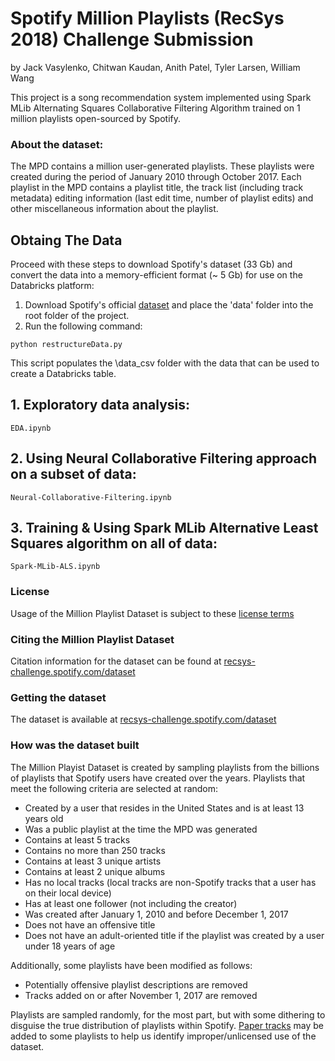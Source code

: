 


# Spotify Million Playlists (RecSys 2018) Challenge Submission 
by Jack Vasylenko, Chitwan Kaudan, Anith Patel, Tyler Larsen, William Wang

This project is a song recommendation system implemented using Spark MLib Alternating Squares Collaborative Filtering Algorithm trained on 1 million playlists open-sourced by Spotify.

### About the dataset:
The MPD contains a million user-generated playlists. These playlists
were created during the period of January 2010 through October 2017.
Each playlist in the MPD contains a playlist title, the track list
(including track metadata) editing information (last edit time, 
number of playlist edits) and other miscellaneous information 
about the playlist.

## Obtaing The Data
Proceed with these steps to download Spotify's dataset (33 Gb) and convert the data into a memory-efficient format (~ 5 Gb) for use on the Databricks platform:
1. Download Spotify's official [dataset](recsys-challenge.spotify.com/dataset) and place the 'data' folder into the root folder of the project. 
2. Run the following command:
```
python restructureData.py 
```
This script populates the \data_csv folder with the data that can be used to create a Databricks table.

## 1. Exploratory data analysis:
```
EDA.ipynb
```
## 2. Using Neural Collaborative Filtering approach on a subset of data:
```
Neural-Collaborative-Filtering.ipynb
```

## 3. Training & Using Spark MLib Alternative Least Squares algorithm on all of data:
```
Spark-MLib-ALS.ipynb
```

### License
Usage of the Million Playlist Dataset is subject to these 
[license terms](https://recsys-challenge.spotify.com/license)

### Citing the Million Playlist Dataset

Citation information for the dataset can be found at
[recsys-challenge.spotify.com/dataset](https://recsys-challenge.spotify.com/dataset)


### Getting the dataset
The dataset is available at [recsys-challenge.spotify.com/dataset](https://recsys-challenge.spotify.com/dataset)



### How was the dataset built
The Million Playist Dataset is created by sampling playlists from the billions of playlists that Spotify users have created over the years.  Playlists that meet the following criteria are selected at random:

 * Created by a user that resides in the United States and is at least 13 years old
 * Was a public playlist at the time the MPD was generated
 * Contains at least 5 tracks
 * Contains no more than 250 tracks
 * Contains at least 3 unique artists
 * Contains at least 2 unique albums
 * Has no local tracks (local tracks are non-Spotify tracks that a user has on their local device)
 * Has at least one follower (not including the creator)
 * Was created after January 1, 2010 and before December 1, 2017
 * Does not have an offensive title
 * Does not have an adult-oriented title if the playlist was created by a user under 18 years of age

Additionally, some playlists have been modified as follows:

 * Potentially offensive playlist descriptions are removed
 * Tracks added on or after November 1, 2017 are removed

Playlists are sampled randomly, for the most part, but with some dithering to disguise the true distribution of playlists within Spotify. [Paper tracks](https://en.wikipedia.org/wiki/Fictitious_entry) may be added to some playlists to help us identify improper/unlicensed use of the dataset.
